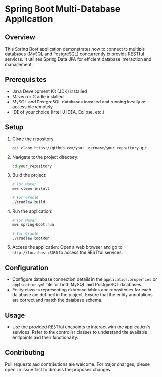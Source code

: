 # Spring Boot Multi-Database Application

## Overview
This Spring Boot application demonstrates how to connect to multiple databases (MySQL and PostgreSQL) concurrently to provide RESTful services. It utilizes Spring Data JPA for efficient database interaction and management.

## Prerequisites
- Java Development Kit (JDK) installed
- Maven or Gradle installed
- MySQL and PostgreSQL databases installed and running locally or accessible remotely
- IDE of your choice (IntelliJ IDEA, Eclipse, etc.)

## Setup
1. Clone the repository:
    ```bash
    git clone https://github.com/your_username/your_repository.git
    ```

2. Navigate to the project directory:
    ```bash
    cd your_repository
    ```

3. Build the project:
    ```bash
    # For Maven
    mvn clean install
    
    # For Gradle
    ./gradlew build
    ```

4. Run the application:
    ```bash
    # For Maven
    mvn spring-boot:run
    
    # For Gradle
    ./gradlew bootRun
    ```

5. Access the application:
    Open a web browser and go to `http://localhost:8080` to access the RESTful services.

## Configuration
- Configure database connection details in the `application.properties` or `application.yml` file for both MySQL and PostgreSQL databases.
- Entity classes representing database tables and repositories for each database are defined in the project. Ensure that the entity annotations are correct and match the database schema.

## Usage
- Use the provided RESTful endpoints to interact with the application's services. Refer to the controller classes to understand the available endpoints and their functionality.

## Contributing
Pull requests and contributions are welcome. For major changes, please open an issue first to discuss the proposed changes.

